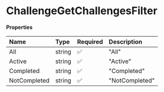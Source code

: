 # ChallengeGetChallengesFilter

**Properties**

| Name         | Type   | Required | Description    |
| :----------- | :----- | :------- | :------------- |
| All          | string | ✅       | "All"          |
| Active       | string | ✅       | "Active"       |
| Completed    | string | ✅       | "Completed"    |
| NotCompleted | string | ✅       | "NotCompleted" |

<!-- This file was generated by liblab | https://liblab.com/ -->
